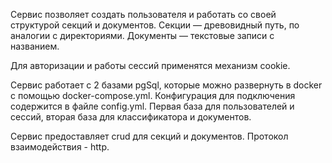 Сервис позволяет создать пользователя и работать со своей структурой секций и документов.
Секции — древовидный путь, по аналогии с директориями.
Документы — текстовые записи с названием.

Для авторизации и работы сессий применятся механизм cookie.

Сервис работает с 2 базами pgSql, 
которые можно развернуть в docker с помощью docker-compose.yml.
Конфигурация для подключения содержится в файле config.yml.
Первая база для пользователей и сессий,
вторая база для классификатора и документов.

Сервис предоставляет crud для секций и документов.
Протокол взаимодействия - http.